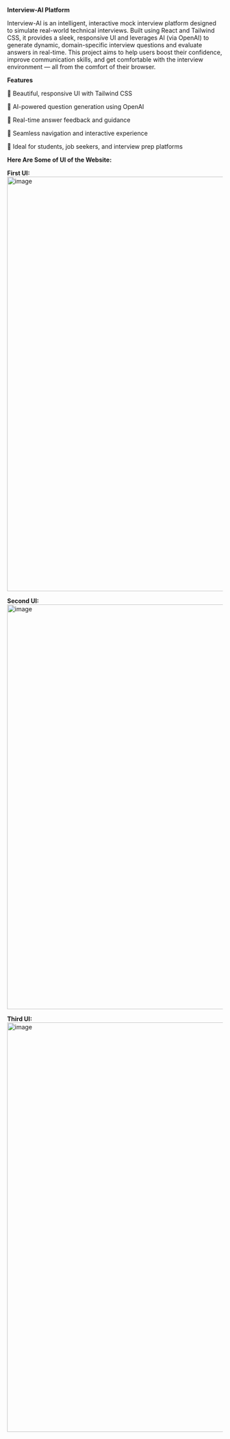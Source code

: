 **Interview-AI Platform**


Interview-AI is an intelligent, interactive mock interview platform designed to simulate real-world technical interviews. Built using React and Tailwind CSS, it provides a sleek, responsive UI and leverages AI (via OpenAI) to generate dynamic, domain-specific interview questions and evaluate answers in real-time. This project aims to help users boost their confidence, improve communication skills, and get comfortable with the interview environment — all from the comfort of their browser.


**Features**


🔹 Beautiful, responsive UI with Tailwind CSS

🔹 AI-powered question generation using OpenAI

🔹 Real-time answer feedback and guidance

🔹 Seamless navigation and interactive experience

🔹 Ideal for students, job seekers, and interview prep platforms


**Here Are Some of UI of the Website:**

**First UI:**
<img width="1886" height="968" alt="image" src="https://github.com/user-attachments/assets/c1b65292-9d80-41a9-a22c-b6e34c7eaec4" />

**Second UI:** 
<img width="1895" height="945" alt="image" src="https://github.com/user-attachments/assets/4e2c236e-53d7-4cba-b8eb-c7e9fb78026b" />

**Third UI:**
<img width="1883" height="956" alt="image" src="https://github.com/user-attachments/assets/14601e0e-c319-4503-b8d3-473095c14782" />

